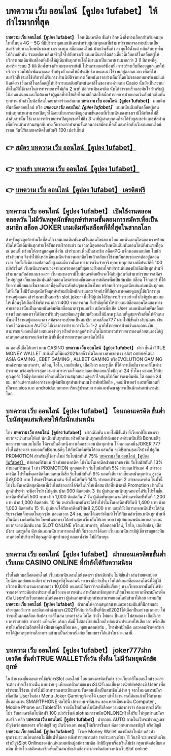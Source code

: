 # บทความ เว็บ ออนไลน์【คูปอง 1ufabet】  ให้กำไรมากที่สุด

**บทความ เว็บ ออนไลน์【คูปอง 1ufabet】** โอนเติมเครดิต ขั้นต่ำ  อีกหนึ่งสิ่งทางเลือกสำหรับคนยุคใหม่ในยุค 4G – 5G ที่มีบริการสุดแสนพิเศษสำหรับผู้เล่นทุกคนที่เข้ามาทำรายการลงทะเบียนเป็นสมาชิกกับทางเว็บพนันของทางเราลงทุน สล็อตออนไลน์ ฝากเงินขั้นต่ำ ลงทุนได้ตั้งแต่ หลักสิบบาทขึ้นไปถึงหลักพัน ร่วมเพลิดเพลินเจริญใจไปกับทางเว็บเกมพนันเราได้แล้วเดี๋ยวนี้เว็บคาสิโนสล็อตผู้ให้บริการเกมเดิมพันสล็อตที่เปิดให้ผู้เดิมพันทุกท่านได้ใช้งานมาเป็นเวลานานมากกว่า 3 ปี มีภาพที่ดูสมจริง ระบบ 3 มิติ
อีกทั้งทางตัวเกมของเรายังมี โปรแกรมเมอร์มือหนึ่งการสร้างเว็บที่คอยดูแลและให้บริการ  รวมไปถึงพัฒนาและปรับปรุงตัวเกมให้มีประสิทธิภาพและน่าใช้งานอยู่ตลอดเวลา เพื่อที่ให้สมาชิกที่เข้ามาใช้บริการได้รับการปรนนิบัติจากทางเว็บพนันเราอย่างเต็มที่โดยไม่ขาดตกบกพร่องแม้แต่นิดเดียว เว็บคาสิโนสล็อตผู้ให้บริการเกมเดิมพันพนันคาสิโนของทางค่ายเกม Casio นั้นยังเป็นระบบอัตโนมัติใช้เวลาในการทำรายการไม่เกิน 2 นาที ต่อการเติมเครดิต นับได้ว่ารวดเร็วและทันใจสำหรับผู้ใช้งานแน่นอนและไม่ต้องแจ้งผู้ดูแลที่ทำให้เสียโอกาสอีกต่อไปเมื่อทำรายการฝากยอดเงินกับนักเดิมพันทุกท่าน
นักล่าโบนัสที่สนใจอยากจะร่วมเล่นเกม **บทความ เว็บ ออนไลน์【คูปอง 1ufabet】** เกมเดิมพันสล็อตออนไลน์ หรือ ***บทความ เว็บ ออนไลน์【คูปอง 1ufabet】*** เกมพนันเดิมพันสล็อตผู้เล่นพนันทุกท่านสามารถเปิดยูสได้เลยเพียงกรอกข้อมูลตามขั้นตอนที่เว็บพนันของทางเรามีให้เพียงไม่กี่ลำดับเท่านั้น ใช้เวลาการทำรายการเปิดยูสเซอร์ไม่ถึง 3 นาทีผู้เล่นทุกคนก็จะได้รับยูสเซอร์และรหัสผ่านเพื่อที่จะเข้ามาร่วมสนุกกับทางเว็บของเราทำตามขั้นตอนการสมัครเพื่อเป็นสมาชิกกับเว็บเกมออนไลน์เราณ วันนี้รับเลยเครดิตโบนัสฟรี 100 เปอร์เซ็นต์ 

## 👉 [สมัคร บทความ เว็บ ออนไลน์【คูปอง 1ufabet】](https://archa888.com/)
## 👉 [ทางเข้า บทความ เว็บ ออนไลน์【คูปอง 1ufabet】](https://archa888.com/)
## 👉 [บทความ เว็บ ออนไลน์【คูปอง 1ufabet】 เครดิตฟรี](https://archa888.com/)

## บทความ เว็บ ออนไลน์【คูปอง 1ufabet】 เปิดใช้งานตลอด ตลอดวัน ไม่มีวันหยุดนักขัตฤกษ์ทำตามขั้นตอนการสมัครเพื่อเป็นสมาชิก สล็อต JOKER เกมเดิมพันสล็อตที่ดีที่สุดในสากลโลก

สำหรับคุณลูกค้าท่านใดที่สนใจ เล่นเกมเดิมพันคาสิโนออนไลน์ของเว็บเกมพนันออนไลน์ของเราพร้อมเปิดให้นักเดิมพันทุกท่านได้รับการบริการแล้ว ณ เวลานี้สุดยอดเว็บพนันเดิมพันออนไลน์ที่มาแรงที่สุด ณ ตอนนี้ พร้อมให้การดูแลคุณทั้งวัน เข้าร่วมมาเพื่อเป็นสมาชิก สล็อตPG แจ็กพอตแตกบ่อย โบนัสเข้าง่ายมาก จึงทำให้มีเหล่าเซียนพนันจำนวนมากติดใจแล้วกลับมาใช้งานกับค่ายของเราต่ออยู่ตลอดเวลา อีกทั้งยังมีความปลอดภัยสูงและมีความั่นคงทางการเงินจ่ายจริงทุกบาททุกสตางค์มีประวัติดี 100 เปอร์เซ็นต์ เว็บพนันเราครบวงจรและครอบคลุมที่สุดและยังตอบโจทย์การเล่นของนักเดิมพันทุกท่านที่เข้ามาเล่นกับค่ายเกมของเรา
เว็บเกมของเรามีโบนัสเครดิตฟรีแจกให้กับผู้เล่นที่เข้ามาทำรายการสมัครใหม่ทุกยูส เว็บเกมเดิมพันสล็อตออนไลน์ทำตามขั้นตอนการสมัครเพื่อเป็นสมาชิก สล็อต โจ๊กเกอร์ ที่ได้รับความนิยมและชื่นชอบมากที่สุดเป็นระดับต้นๆของเมืองไทย พร้อมบริการดูแลนักเล่นเกมพนันทุกคนได้ทั้งวัน ไม่มีวันหยุดนักขัตฤกษ์พร้อมยังมีพนักงานและเจ้าหน้าที่ที่มีคุณภาพคอยดูแลผู้ใช้บริการทุกท่านอยู่ตลอด เข้าร่วมมาเป็นสมาชิก slot joker เพื่อให้ผู้เล่นได้รับการบริการอย่างทั่วถึงมีรูปแบบเกมให้เพื่อนๆได้เลือกใช้บริการมากกว่า400 รายการเกม
สิ่งสำคัญที่ทำให้ค่ายเกมสล็อตออนไลน์ของทางค่ายของเรานั้นเป็นเกมพนันเดิมพันสล็อตมาตรฐานเอเชีย สมัครเพื่อเปิด User  เกมพนันเดิมพันสล็อตทางเว็บเกมของเราได้มีการปรับปรุงและพัฒนารูปแบบตัวเกมให้มีภาพรูปแบบที่ดูสมจจริงเพื่อให้ตัวเกมนั้นน่าใช้งานอยู่ตลอดเวลา สมัครลงทะเบียนเป็นสมาชิก เกมสล็อต777 ฝากไม่มีขั้นต่ำ ฝาก/ถอน เงินรวดเร็วด้วยระบบ AUTO ใช้เวลาการทำรายการไม่ถึง 1-2 นาทีทั้งรายการฝากเงินและถอนเงินสามารถแจ้งถอนได้ด้วยตนเองง่ายๆ หรือถ้าหากลูกค้าท่านใดไม่สามารถทำรายการถอนด้วยตนเองได้ผู้เล่นทุกคนสามารถแจ้งเจ้าหน้าที่เพื่อทำรายการถอนเครดิตให้ได้

ณ ตอนนี้เชื่อได้เลยว่าเกม CASINO **บทความ เว็บ ออนไลน์【คูปอง 1ufabet】** ฝาก ขั้นต่ำTRUE MONEY WALLET กำลังเป็นที่นิยม2021เลยก็ว่าได้โดยทางค่ายของเรา slot onlineได้นำ  ASIA GAMING , EBET GAMING , ALLBET GAMING หรือEVOLUTION GAMING แหล่งรวมเกมบาคาร่า, สล็อต, ไฮโล, เกมยิงปลา, เสือมังกร และรูเล็ต ที่ได้การเชื่อมั่นจากคาสิโนต่างประเทศ พร้อมบริการสุดความสามารถรวดเร็วและปลอดภัยคอยแก้ไขปัญหา 24 ชั่วโมง มามอบให้กับคุณลูกค้า ได้มีรูปแบบของตัวเกมที่มีความสนุกสนานสุดเร้าใจสนุกไปกับการลงเดิมพัน ได้ ตลอด 24 ชม. แล้วแต่ความต้องการของผู้เดิมพันทุกท่านผ่านบนโทรศัพท์มือถือ , คอมพิวเตอร์ และแท็บเลตที่เป็นระบบios และ androidแบบพกพา เรียนรู้ประสบการณ์และพัฒนาสู่การเป็นนักเล่นพนันระดับโลก

## บทความ เว็บ ออนไลน์【คูปอง 1ufabet】 โอนถอนเครดิต ขั้นต่ำ โบนัสสุดแสนพิเศษให้กับนักเล่นพนัน

โปร **บทความ เว็บ ออนไลน์【คูปอง 1ufabet】** ฝากเดิมพัน แบบไม่มีขั้นต่ำ ที่เว็บคาสิโนของเราอยากจะนำเสนอให้แก่  นักเดิมพันทุกท่าน หรือนักพนันทุกคนที่กำลังมองหาค่ายพนันที่มี Bonusดีๆ และการแจกแบบไม่กั๊ก ให้เราเป็นอีกหนึ่งทางเลือกของสมาชิกทุกท่าน โจ๊กเกอเกมมิ่งJOKER 777 เว็บไซต์ของเรา ขอบอกกับBonusดีๆ ให้กับนักเดิมพันได้ลองเล่นกัน จะมีBonusอะไรบ้างไปดูกัน
 PROMOTION สำหรับผู้ใช้งานใหม่ รับโบนัสทันที 75% [บทความ เว็บ ออนไลน์【คูปอง 1ufabet】](https://archa888.com/) ทำยอดเทิร์นแค่ 4 เท่าของเครดิต
โปรโมชั่นเครดิตฝากแรกของวัน รับโบนัสทันที 13% ทำยอดเทิร์นแค่ 1 เท่า
 PROMOTION ทุกยอดฝาก รับโบนัสทันที 5% ทำยอดเทิร์นแค่ 4 เท่าของเครดิต
โปรโมชั่นเครดิตคืนยอดทุนที่เสีย รับโบนัสทันที 9% ยอดที่เสียจากเซียนพนันทุกท่าน สูงสุดถึง9,000 บาท
โปรแชร์ให้คนมาเล่น รับโบนัสทันที 14% ทำยอดเทิร์นแค่ 2 เท่าของเครดิต
ในทั้งนี้โปรโมชั่นเครดิตสุดพิเศษที่เว็บไซต์ของเราได้จัดขึ้นไว้ให้เพื่อสมาชิกที่หน้าตาดี  Promotion ฝากเป็นลูกค้าประจำ จะมีอะไรบ้างไปดูกัน
ฝาก 900 ติดต่อกัน 3 วัน ผู้เล่นเกมพนันทุกคนจะได้รับโปรโมชั่นเครดิตฟรีทันที 500 บาท
ฝาก 1,000 ติดต่อกัน 7 วัน ผู้เดิมพันทุกคนจะได้รับเครดิตฟรีทันที 1,200 บาท
ฝาก 1,000 ติดต่อกัน 10 วัน เหล่าเซียนพนันจะได้รับโปรโมชั่นเครดิตฟรีทันที 1,400 บาท
ฝาก 1,000 ติดต่อกัน 15 วัน ผู้เล่นจะได้รับเครดิตฟรีทันที 2,500 บาท
และก็ยังมีการแทงพนันที่จะได้ลุ้นรับรางวัลแจ็กพอตในทุกๆวัน ตลอดเวลา 24 ชม. บอกได้เลยว่าคืนกำไรให้กับเหล่าเซียนพนันทุกท่านที่เป็นนักวางเดิมพันกับเว็บพนันของเราได้อย่างสุดเหวี่ยงกันไปเลย หากว่าผู้เล่นเกมพนันอยากลองและอยากจะลงเดิมพัน เกม SLOT ONLINE  หรือเกมบาคาร่า, สล็อตออนไลน์, ไฮโล, เกมยิงปลา, เสือมังกร และรูเล็ต นักเล่นเกมพนันสามารถกดไปที่เว็บของเราได้เลย เว็บเกมพนันเรามีผู้เชี่ยวชาญและทีมงานคอยให้บริการให้คุณลูกค้าทุกท่านอยู่ ตลอดทั้งวัน ไม่มีวันหยุด

## บทความ เว็บ ออนไลน์【คูปอง 1ufabet】 ฝากถอนเครดิตขขั้นต่ำ  เว็บเกม CASINO ONLINE ที่กำลังได้รับความนิยม

เว็บไซต์เกมสล็อตออนไลน์ เว็บเกมพนันออนไลน์ของเรา ฝากเดิมพัน ไม่มีขั้นต่ำ เล่นง่ายแตกบ่อย โบนัสแตกบ่อยและอัตราการจ่ายสูงที่สุในตอนนี้ ทางเราถือว่าเป็น เว็บไซต์เกมสล็อตออนไลน์ที่มีผู้ใช้บริการเป็นจำนวนมากมากกว่า 10,000 คนและมีอัตราว่าจะเพิ่มขึ้นเรื่อยๆ ทางเว็บของเรานั้นยังได้รับจากองค์กรระดับต่างประเทศในเรื่องของการพนัน สำหรับสมาชิกทุกท่านที่สนใจและอยากที่จะสมัครเพื่อเปิด Userกับเว็บเกมออนไลน์ของเรา ผู้เล่นเกมพนันทุกท่านสามารถแอดไลน์เข้ามาได้เลย
	มาพบกับ **บทความ เว็บ ออนไลน์【คูปอง 1ufabet】** ตัวเกมให้ความสนุกสนานและความมันส์ที่มีภาพและเสียงสุดอลังการ และมีเกมกำลังมาแรง2021ให้กับกำลังเป็นที่นิยมปี2021ได้เลือกปั่นอย่างมากมาย  ไม่ว่าจะเป็นเกมสล็อต ยิงปลา คาสิโนสด บาคาร่าสด ไฮโล กำถั่ว ไพ่แคง ปั่นแปะ ไพ่สามกอง เสือมังกร บาคาร่าสายฟ้า บาคาร่า แบ็คแจ๊ค เก้าเก ดัมมี่ ไม่ต้องไปเล่นไกลถึงบ่อนต่างประเทศให้เสียเวลา หรือเสียค่านั่งเครื่องบินอีกต่อไป เพียงแค่คุณมีไอแพด , ทุกแพลตฟอร์ม , โทรศัพท์มือถือ และคอมพิวเตอร์พกพาได้ผู้เล่นทุกท่านก็สามารถเข้ามาเป็นส่วนหนึ่งกับเว็บเกมเราได้แล้วในช่วงเวลานี้

## บทความ เว็บ ออนไลน์【คูปอง 1ufabet】 joker777ฝากเครดิต ขั้นต่ำTRUE WALLETทั้งวัน ทั้งคืน ไม่มีวันหยุดนักขัตฤกษ์

ในส่วนของขั้นตอนการใช้บริการSlot ออนไลน์ โอนถอนเครดิตขั้นต่ำ ของเว็บคาสิโนออนไลน์ของเรา จะต้องทำอะไรบ้างนั้น แบบง่าย ๆ เพียงแค่ตัวเกมของเราSLOTเกมเสี่ยงดวงOnlineต้องมี User เพื่อเข้าระบบใช้งาน ถ้ายังไม่มีสามารถลงทะเบียนตามขั้นตอนเพื่อเป็นสมาชิกได้ง่าย ๆ จากโหมดการสมัครเพื่อเปิด Userในช่อง Menu Joker Gamingจึงจะได้ user เข้าใช้งาน พอได้มาแล้วก็ให้ทำตามขั้นตอนผ่าน SMARTPHONE ต่อไปนี้
เข้าระบบ รหัสผ่าน  ของเหล่าเซียนพนัน Computer , Mobile Phone และTabletก็ได้
จากนั้นให้นักล่าโบนัสฟรีเลือกความต้องการว่า ต้องการจะได้รับโปร รับเลยเครดิตโบนัสฟรี 100 เปอร์เซ็นต์  slotเกมการพนันONLONEหรือไม่รับ
ให้ทุกท่านสมัครสมาชิก คลิก **บทความ เว็บ ออนไลน์【คูปอง 1ufabet】** ฝากถอน AUTO ภาพในเว็บจะปรากฏเลขบัญชีพร้อมธนาคาร หรือบัญชี ทรู มันนี่วอเลท ของผู้ให้บริการขึ้นมา
คัดลอกหมายเลขบัญชี หรือบัญชี **บทความ เว็บ ออนไลน์【คูปอง 1ufabet】** True Money Wallet ของนักล่าโบนัส แล้วทำธุรกรรมระบบโอนถอนไม่มีขั้นต่ำได้เลย
หลังทำรายการแล้ว รอประมาณเพียง 11 วินาที ระบบจะเติมเงินเข้าบัญชีSlot Onlineของนักเล่นเกมพนันผู้สมัครสมาชิก
ถ้ามีปัญหาเรื่องเงินไม่เข้า กรุณาติดต่อทีมแอดมิน ที่ทำเรื่องสมัครสมาชิกเพื่อเป็นสมาชิกผ่านช่องทางการติดต่อทางหน้าเว็บSlot online



